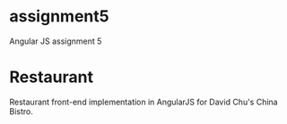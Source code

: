 # assignment5
Angular JS assignment 5

# Restaurant
Restaurant front-end implementation in AngularJS for David Chu's China Bistro.
